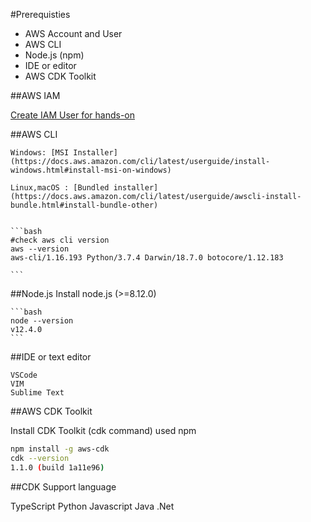 #Prerequisties

 * AWS Account and User
 * AWS CLI
 * Node.js (npm)
 * IDE or editor
 * AWS CDK Toolkit

 ##AWS IAM
 
   [Create IAM User for hands-on](https://cdkworkshop.com/15-prerequisites/200-account.html)
   
 
 ##AWS CLI
 
    Windows: [MSI Installer](https://docs.aws.amazon.com/cli/latest/userguide/install-windows.html#install-msi-on-windows)
    
    Linux,macOS : [Bundled installer](https://docs.aws.amazon.com/cli/latest/userguide/awscli-install-bundle.html#install-bundle-other)
    
    
    ```bash
    #check aws cli version
    aws --version
    aws-cli/1.16.193 Python/3.7.4 Darwin/18.7.0 botocore/1.12.183
    
    ```
 
 ##Node.js
    Install node.js (>=8.12.0)
    
    ```bash
    node --version
    v12.4.0
    ```
    
 ##IDE or text editor
 
    VSCode
    VIM
    Sublime Text
    
 ##AWS CDK Toolkit
   
   Install CDK Toolkit (cdk command) used npm
   
   ```bash
   npm install -g aws-cdk
   cdk --version
   1.1.0 (build 1a11e96)
   
   ```
 
 ##CDK Support language
 
   TypeScript
   Python
   Javascript
   Java
   .Net
   
   